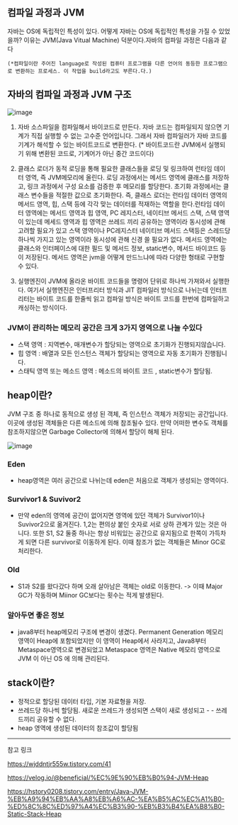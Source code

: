 

## 컴파일 과정과 JVM 

자바는 OS에 독립적인 특성이 있다. 어떻게 자바는 OS에 독립적인 특성을 가질 수 있었을까? 이유는 JVM(Java Vitual Machine) 덕분이다.자바의 컴파일 과정은 다음과 같다
```
(*컴파일이란 주어진 language로 작성된 컴퓨터 프로그램을 다른 언어의 동등한 프로그램으로 변환하는 프로세스. 이 작업을 build라고도 부른다.다.)

```

## 자바의 컴파일 과정과 JVM 구조

![image](https://github.com/user-attachments/assets/cd4d818c-f5df-410a-ab34-b1e672a40e64)

1. 자바 소스파일을 컴파일해서 바이코드로 만든다. 자바 코드는 컴파일되지 않으면 기계가 직접 실행할 수 없는 고수준 언어입니다. 그래서 자바 컴파일러가 자바 코드를 기계가 해석할 수 있는 바이트코드로 변환한다. (* 바이트코드란 JVM에서 실행되기 위해 변환된 코드로, 기계어가 아닌 중간 코드이다)

2. 클래스 로더가 동적 로딩을 통해 필요한 클래스들을 로딩 및 링크하여 런타임 데이터 영역, 즉 JVM메모리에 올린다. 로딩 과정에서는 메서드 영역에 클래스를 저장하고, 링크 과정에서 구성 요소를 검증한 후 메모리를 할당한다. 초기화 과정에서는 클래스 변수들을 적절한 값으로 초기화한다. 즉, 클래스 로더는 런타임 데이터 영역의 메서드 영역, 힙, 스택 등에 각각 맞는 데이터를 적재하는 역할을 한다.런타임 데이터 영역에는 메서드 영역과 힙 영역, PC 레지스터, 네이티브 메서드 스택, 스택 영역이 있는데 메세드 영역과 힙 영역은 쓰레드 끼리 공유하는 영역이라 동시성에 관해 고려할 필요가 있고 스택 영역이나 PC레지스터 네이티브 메서드 스택등은 스레드당 하나씩 가지고 있는 영역이라 동시성에 관해 신경 쓸 필요가 없다. 메서드 영역에는 클래스와 인터페이스에 대한 필드 및 메서드 정보, static변수, 메서드 바이코드 등이 저장된다. 메서드 영역은 jvm을 어떻게 만드느냐에 따라 다양한 형태로 구현할 수 있다.

3. 실행엔진이 JVM에 올라온 바이트 코드들을 명령어 단위로 하나씩 가져와서 실행한다. 여기서 실행엔진은 인터프리터 방식과 JIT 컴파일러 방식으로 나뉘는데  인터프리터는 바이트 코드를 한줄씩 읽고 컴파일 방식은 바이트 코드를 한번에 컴파일하고 캐싱하는 방식이다. 

### JVM이 관리하는 메모리 공간은 크게 3가지 영역으로 나눌 수있다

* 스택 영역 : 지역변수, 매개변수가 할당되는 영역으로 초기화가 진행되지않습니다.  
* 힙 영역 : 배열과 모든 인스턴스 객체가 할당되는 영역으로 자동 초기화가 진행됩니다.
* 스태틱 영역 또는 메소드 영역 : 메소드의 바이트 코드 , static변수가 할당됨.

## heap이란?
 JVM 구조 중 하나로 동적으로 생성 된 객체, 즉 인스턴스 객체가 저장되는 공간입니다. 이곳에 생성된 객체들은 다른 메소드에 의해 참조될수 있다. 만약 어떠한 변수도 객체를 참조하지않으면 Garbage Collector에 의해서 할당이 해체 된다.

 
![image](https://github.com/user-attachments/assets/54e6928c-e093-4a11-bb9e-5cd3332d3eda)


### Eden
- heap영역은 여러 공간으로 나뉘는데 eden은 처음으로 객체가 생성되는 영역이다. 

### Survivor1 & Suvivor2
- 만약 eden의 영역에 공간이 없어지면 영역에 있던 객체가 Survivor1이나  Suvivor2으로 옮겨진다. 1,2는 편의상 붙인 숫자로 서로 상하 관계가 있는 것은 아니다. 또한 S1, S2 둘중 하나는 항상 비워있는 공간으로 유지됨으로 한쪽이 가득차게 되면 다른 survivor로 이동하게 된다. 이때 참조가 없는 객체들은 Minor GC로 처리한다.

### Old
- S1과 S2를 왔다갔다 하며 오래 살아남은 객체는 old로 이동한다. -> 이때 Major GC가 작동하며 Miinor GC보다는 횟수는 적게 발생된다.

 

### 알아두면 좋은 정보
- java8부터 heap메모리 구조에 변경이 생겼다. Permanent Generation 메모리 영역이 Heap에 포함되었지만 이 영역이 Heap에서 사라지고, Java8부터 Metaspace영역으로 변경되었고  Metaspace 영역은 Native 메모리 영역으로 JVM 이 아닌 OS 에 의해 관리된다.

## stack이란?
- 정적으로 할당된 데이터 타입, 기본 자료형을 저장.
- 쓰레드당 하나씩 할당됨. 새로운 쓰레드가 생성되면 스택이 새로 생성되고 - - 쓰레드끼리 공유할 수 없다.
- heap 영역에 생성된 데이터의 참조값이 할당됨 

---

참고 링크 

 

https://wjddntjr555w.tistory.com/41

https://velog.io/@beneficial/%EC%9E%90%EB%B0%94-JVM-Heap

https://hstory0208.tistory.com/entry/Java-JVM-%EB%A9%94%EB%AA%A8%EB%A6%AC-%EA%B5%AC%EC%A1%B0-%ED%8C%8C%ED%97%A4%EC%B3%90-%EB%B3%B4%EA%B8%B0-Static-Stack-Heap
